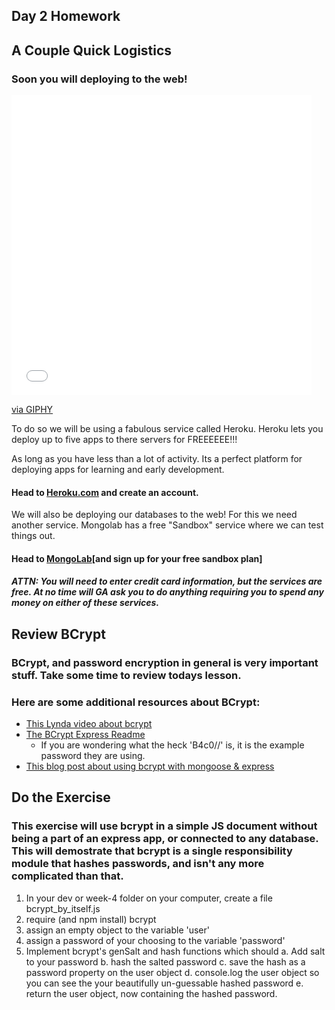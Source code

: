 ## Day 2 Homework

## A Couple Quick Logistics

### Soon you will deploying to the web! 

<iframe src="//giphy.com/embed/EldfH1VJdbrwY" width="480" height="480" frameBorder="0" class="giphy-embed" allowFullScreen></iframe><p><a href="http://giphy.com/gifs/tim-and-eric-mind-blown-EldfH1VJdbrwY">via GIPHY</a></p>

To do so we will be using a fabulous service called Heroku. Heroku lets you deploy up to five apps to there servers for FREEEEEE!!!

As long as you have less than a lot of activity. Its a perfect platform for deploying apps for learning and early development. 

#### Head to [Heroku.com](www.heroku.com) and create an account. 

We will also be deploying our databases to the web! For this we need another service. Mongolab has a free "Sandbox" service where we can test things out.

#### Head to [MongoLab](mongolab.com/plans)[and sign up for your free sandbox plan]

##### ATTN: You will need to enter credit card information, but the services are free. At no time will GA ask you to do anything requiring you to spend any money on either of these services. 

## Review BCrypt

### BCrypt, and password encryption in general is very important stuff. Take some time to review todays lesson. 

### Here are some additional resources about BCrypt:
- [This Lynda video about bcrypt](http://www.lynda.com/Express.js-tutorials/Implementing-strong-password-hashing-bcrypt/191940/375525-4.html)
- [The BCrypt Express Readme](https://github.com/ncb000gt/node.bcrypt.js/)
	- If you are wondering what the heck 'B4c0/\/' is, it is the example password they are using. 
- [This blog post about using bcrypt with mongoose & express](http://devsmash.com/blog/password-authentication-with-mongoose-and-bcrypt)

## Do the Exercise

### This exercise will use bcrypt in a simple JS document without being a part of an express app, or connected to any database. This will demostrate that bcrypt is a single responsibility module that hashes passwords, and isn't any more complicated than that. 

1. In your dev or week-4 folder on your computer, create a file bcrypt_by_itself.js
2. require (and npm install) bcrypt
3. assign an empty object to the variable 'user'
4. assign a password of your choosing to the variable 'password'
5. Implement bcrypt's genSalt and hash functions which should
	a. Add salt to your password
	b. hash the salted password
	c. save the hash as a password property on the user object
	d. console.log the user object so you can see the your beautifully un-guessable hashed password
	e. return the user object, now containing the hashed password. 

